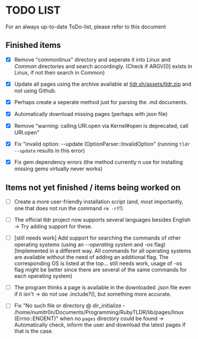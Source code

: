 # TODO LIST
For an always up-to-date ToDo-list, please refer to this document 

## Finished items ##

- [x] Remove "commonlinux" directory and seperate it into *Linux* and *Common* directories and search accordingly. (Check if ARGV[0] exists in Linux, if not then search in Common)

- [x] Update all pages using the archive available at [tldr.sh/assets/tldr.zip](tldr.sh/assets/tldr.zip) and not using Github.

- [x] Perhaps create a seperate method just for parsing the .md documents.

- [x] Automatically download missing pages (perhaps with json file)

- [x] Remove "warning: calling URI.open via Kernel#open is deprecated, call URI.open"

- [x] Fix "invalid option: --update (OptionParser::InvalidOption" (running `tldr --update` results in this error)

- [x] Fix gem dependency errors (the method currently n use for installing missing gems virtually never works)

## Items not yet finished / items being worked on ##

- [ ] Create a more user-friendly installation script (and, most importantly, one that does not run the command `rm -rf`!).

- [ ] The official tldr project now supports several languages besides English -> Try adding support for these.

- [ ] [still needs work] Add support for searching the commands of other operating systems (using an *--operating system* and *-os* flag) [Implemented in a different way. All commands for all operating systems are available without the need of adding an additional flag. The corresponding OS is listed at the top... still needs work, usage of -os flag might be better since there are several of the same commands for each operating system)

- [ ] The program thinks a page is available in the downloaded .json file even if it isn't -> do not use .include?(), but something more accurate.

- [ ] Fix "No such file or directory @ dir_initialize - /home/numitr0n/Documents/Programming/RubyTLDR/lib/pages/linux (Errno::ENOENT)" when no `pages` directory could be found -> Automatically check, inform the user and download the latest pages if that is the case.
